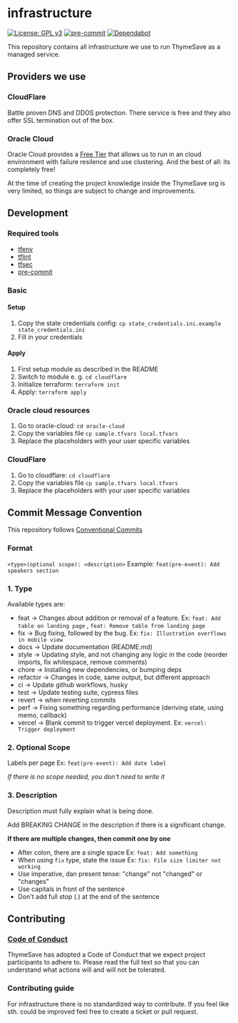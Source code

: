 infrastructure
===
[![License: GPL v3](https://img.shields.io/badge/License-MIT-blue.svg)](https://opensource.org/licenses/MIT)
[![pre-commit](https://img.shields.io/badge/%E2%9A%93%20%20pre--commit-enabled-success)](https://pre-commit.com/)
[![Dependabot](https://badgen.net/badge/Dependabot/enabled/green?icon=dependabot)](https://dependabot.com/)

This repository contains all infrastructure we use to run ThymeSave as a managed service.

## Providers we use

### CloudFlare

Battle proven DNS and DDOS protection. There service is free and they
also offer SSL termination out of the box.

### Oracle Cloud

Oracle Cloud provides a [Free Tier](https://www.oracle.com/cloud/free/)
that allows us to run in an cloud environment with failure resilence and
use clustering. And the best of all: its completely free!

At the time of creating the project knowledge inside the ThymeSave org
is very limited, so things are subject to change and improvements.

## Development

### Required tools

- [tfenv](https://github.com/tfutils/tfenv)
- [tflint](https://github.com/terraform-linters/tflint)
- [tfsec](https://github.com/aquasecurity/tfsec)
- [pre-commit](https://pre-commit.com/)

### Basic

#### Setup

1. Copy the state credentials config: `cp state_credentials.ini.example state_credentials.ini`
2. Fill in your credentials

#### Apply

1. First setup module as described in the README
2. Switch to module e. g. `cd cloudflare`
3. Initialize terraform: `terraform init`
4. Apply: `terraform apply`

### Oracle cloud resources

1. Go to oracle-cloud: `cd oracle-cloud`
2. Copy the variables file `cp sample.tfvars local.tfvars`
3. Replace the placeholders with your user specific variables

### CloudFlare
1. Go to cloudflare: `cd cloudflare`
2. Copy the variables file `cp sample.tfvars local.tfvars`
3. Replace the placeholders with your user specific variables


## Commit Message Convention

This repository follows [Conventional Commits](https://www.conventionalcommits.org/en/v1.0.0/)

### Format

`<type>(optional scope): <description>`
Example: `feat(pre-event): Add speakers section`

### 1. Type

Available types are:

- feat → Changes about addition or removal of a feature. Ex: `feat: Add table on landing page`
  , `feat: Remove table from landing page`
- fix → Bug fixing, followed by the bug. Ex: `fix: Illustration overflows in mobile view`
- docs → Update documentation (README.md)
- style → Updating style, and not changing any logic in the code (reorder imports, fix whitespace, remove comments)
- chore → Installing new dependencies, or bumping deps
- refactor → Changes in code, same output, but different approach
- ci → Update github workflows, husky
- test → Update testing suite, cypress files
- revert → when reverting commits
- perf → Fixing something regarding performance (deriving state, using memo, callback)
- vercel → Blank commit to trigger vercel deployment. Ex: `vercel: Trigger deployment`

### 2. Optional Scope

Labels per page Ex: `feat(pre-event): Add date label`

*If there is no scope needed, you don't need to write it*

### 3. Description

Description must fully explain what is being done.

Add BREAKING CHANGE in the description if there is a significant change.

**If there are multiple changes, then commit one by one**

- After colon, there are a single space Ex: `feat: Add something`
- When using `fix` type, state the issue Ex: `fix: File size limiter not working`
- Use imperative, dan present tense: "change" not "changed" or "changes"
- Use capitals in front of the sentence
- Don't add full stop (.) at the end of the sentence


## Contributing

### [Code of Conduct](https://github.com/ThymeSave/funnel/blob/main/CODE-OF-CONDUCT.md)

ThymeSave has adopted a Code of Conduct that we expect project participants to adhere to. Please read the full text so
that you can understand what actions will and will not be tolerated.

### Contributing guide

For infrastructure there is no standardized way to contribute. If you feel like sth. could be improved feel free to create a ticket or pull request.
